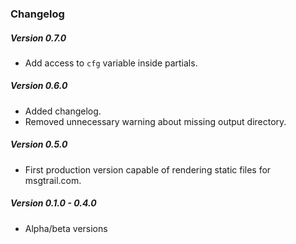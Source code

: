 ### Changelog

##### Version 0.7.0

- Add access to `cfg` variable inside partials.

##### Version 0.6.0

- Added changelog.
- Removed unnecessary warning about missing output directory.

##### Version 0.5.0

- First production version capable of rendering static files for msgtrail.com.

##### Version 0.1.0 - 0.4.0

- Alpha/beta versions
